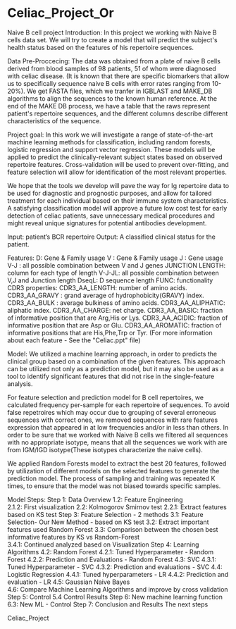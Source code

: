 # Celiac_Project_Or
Naive B cell project 
Introduction:
In this project we working with Naive B cells data set. 
We will try to create a model that will predict the subject's health status based
 on the features of his repertoire sequences.

Data Pre-Proccecing:
The data was obtained from a plate of naive B cells derived from blood 
samples of 98 patients, 51 of whom were diagnosed with celiac disease. 
(It is known that there are specific biomarkers that allow us to specifically 
sequence naive B cells with error rates ranging from 10-20%). We get FASTA files,
 which we tranfer in IGBLAST and MAKE_DB algorithms to align the sequences to the
 known human reference. At the end of the MAKE DB process, we have a table that 
the raws represent patient's repertoire sequences, and the different columns 
describe different characteristics of the sequence.

Project goal:
In this work we will investigate a range of state-of-the-art machine learning 
methods for classification, including random forests, logistic regression and 
support vector regression. These models will be applied to predict the 
clinically-relevant subject states based on observed repertoire features. 
Cross-validation will be used to prevent over-fitting, and feature selection will 
allow for identification of the most relevant properties.

We hope that the tools we develop will pave the way for Ig repertoire data to be
 used for diagnostic and prognostic purposes, and allow for tailored treatment
 for each individual based on their immune system characteristics. 
A satisfying classification model will approve a future low cost test for early
 detection of celiac patients, save unnecessary medical procedures and might
 reveal unique signatures for potential antibodies development.

Input:
patient’s BCR repertoire
Output:
A classified clinical status for the patient.

Features:
D: Gene & Family usage 
V : Gene & Family usage 
J : Gene usage 
V-J : all possible combination between V and J genes 
JUNCTION LENGTH: column for each type of length 
V-J-JL: all possible combination between V,J and Junction length 
DseqL: D sequence length 
FUNC: functionality 
CDR3 properties: 
CDR3_AA_LENGTH: number of amino acids. 
CDR3_AA_GRAVY : grand average of hydrophobicity(GRAVY) index. 
CDR3_AA_BULK : average bulkiness of amino acids. 
CDR3_AA_ALIPHATIC: aliphatic index. 
CDR3_AA_CHARGE: net charge. 
CDR3_AA_BASIC: fraction of informative position that are Arg,His or Lys. 
CDR3_AA_ACIDIC: fraction of informative position that are Asp or Glu. 
CDR3_AA_AROMATIC: fraction of informative positions that are His,Phe,Trp or Tyr. 
(For more information about each feature - See the "Celiac.ppt" file)

Model: 
We utilized a machine learning approach, in order to predicts the clinical group 
based on a combination of the given features. This approach can be utilized not
 only as a prediction model, but it may also be used as a tool to identify 
significant features that did not rise in the single-feature analysis.

For feature selection and prediction model for B cell repertoires, 
we calculated frequency per-sample for each repertoire of sequences.
To avoid false repetroires which may occur due to grouping of several erroneous
 sequences with correct ones, we removed sequences with rare features expression
 that appeared in at low frequencies and/or in less than others. 
In order to be sure that we worked with Naive B cells we filtered 
all sequences with no appropriate isotype, means that all the sequences 
we work with are from IGM/IGD isotype(These isotypes characterize the naive cells).

We applied Random Forests model to extract the best 20 features,
 followed by utilization of different models on the selected 
features to generate the prediction model. The process of sampling 
and training was repeated K times, to ensure that the model was not 
biased towards specific samples.

Model Steps:
Step 1: Data Overview 
1.2: Feature Engineering  
2.1.2: First visualization 
2.2: Kolmogorov Smirnov test 
2.2.1: Extract features based on KS test 
Step 3: Feature Selection - 2 methods 
3.1: Feature Selection- Our New Method - based on KS test 
3.2: Extract important features used Random Forest 
3.3: Comparison between the chosen best informative features by KS vs Random-Forest  
3.4.1: Continued analyzed based on Visualization 
Step 4: Learning Algorithms 
4.2: Random Forest 
4.2.1: Tuned Hyperparameter - Random Forest 
4.2.2: Prediction and Evaluations - Random Forest 
4.3: SVC 
4.3.1: Tuned Hyperparameter - SVC 
4.3.2: Prediction and evaluations - SVC 
4.4: Logistic Regression 
4.4.1: Tuned hyperparameters - LR 
4.4.2: Prediction and evaluation - LR 
4.5: Gaussian Naive Bayes  
4.6: Compare Machine Learning Algorithms and improve by cross validation 
Step 5: Control 
5.4 Control Results 
Step 6: New machine learning function  
6.3: New ML - Control 
Step 7: Conclusion and Results 
The next steps 

Celiac_Project
